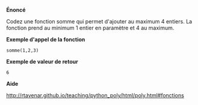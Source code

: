 **Énoncé**

Codez une fonction somme qui permet d'ajouter au maximum 4 entiers. La fonction prend au minimum 1 entier en paramètre et 4 au maximum.

**Exemple d'appel de la fonction**

```
somme(1,2,3)
```

**Exemple de valeur de retour**

```
6
```

**Aide**

http://rtavenar.github.io/teaching/python_poly/html/poly.html#fonctions